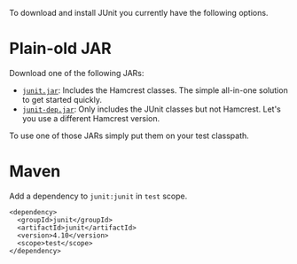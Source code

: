 To download and install JUnit you currently have the following options.
 
# Plain-old JAR

Download one of the following JARs:

* [`junit.jar`](http://search.maven.org/#search%7Cgav%7C1%7Cg%3A%22junit%22%20AND%20a%3A%22junit%22): Includes the Hamcrest classes. The simple all-in-one solution to get started quickly.
* [`junit-dep.jar`](http://search.maven.org/#search%7Cgav%7C1%7Cg%3A%22junit%22%20AND%20a%3A%22junit-dep%22): Only includes the JUnit classes but not Hamcrest. Let's you use a different Hamcrest version.

To use one of those JARs simply put them on your test classpath.

# Maven

Add a dependency to `junit:junit` in `test` scope.

    <dependency>
      <groupId>junit</groupId>
      <artifactId>junit</artifactId>
      <version>4.10</version>
      <scope>test</scope>
    </dependency>
